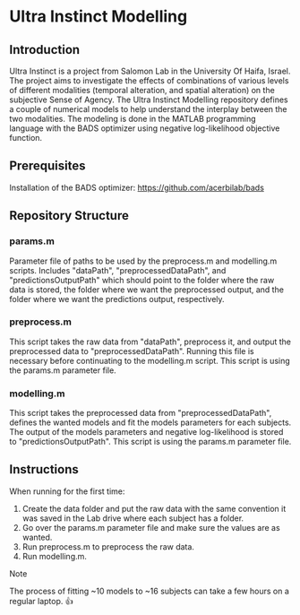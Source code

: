# Ultra Instinct Modelling

## Introduction
Ultra Instinct is a project from Salomon Lab in the University Of Haifa, Israel.
The project aims to investigate the effects of combinations of various levels of different modalities (temporal alteration, and spatial alteration) on the subjective Sense of Agency.
The Ultra Instinct Modelling repository defines a couple of numerical models to help understand the interplay between the two modalities.
The modeling is done in the MATLAB programming language with the BADS optimizer using negative log-likelihood objective function. 

## Prerequisites
Installation of the BADS optimizer: https://github.com/acerbilab/bads

## Repository Structure
### params.m
Parameter file of paths to be used by the preprocess.m and modelling.m scripts. Includes "dataPath", "preprocessedDataPath", and "predictionsOutputPath" which should point to the folder where the raw data is stored, the folder where we want the preprocessed output, and the folder where we want the predictions output, respectively.

### preprocess.m
This script takes the raw data from "dataPath", preprocess it, and output the preprocessed data to "preprocessedDataPath". Running this file is necessary before continuating to the modelling.m script. This script is using the params.m parameter file.

### modelling.m
This script takes the preprocessed data from "preprocessedDataPath", defines the wanted models and fit the models parameters for each subjects. The output of the models parameters and negative log-likelihood is stored to "predictionsOutputPath". This script is using the params.m parameter file.

## Instructions
When running for the first time:
1) Create the data folder and put the raw data with the same convention it was saved in the Lab drive where each subject has a folder.
2) Go over the params.m parameter file and make sure the values are as wanted.
3) Run preprocess.m to preprocess the raw data.
4) Run modelling.m.

> [!NOTE]
> The process of fitting ~10 models to ~16 subjects can take a few hours on a regular laptop. :+1:

